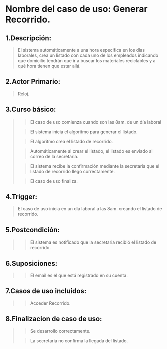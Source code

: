 # Nombre del caso de uso: Generar Recorrido.

## 1.Descripción: 
>El sistema automáticamente a una hora especifica en los días laborales, crea un listado con cada uno de los empleados indicando que domicilio tendrán que ir a buscar los materiales reciclables y a qué hora tienen que estar allá.

## 2.Actor Primario: 
>Reloj.

## 3.Curso básico: 
>
>> El caso de uso comienza cuando son las 8am. de un día laboral
>
>> El sistema inicia el algoritmo para generar el listado.
>
>> El algoritmo crea el listado de recorrido.
>
>> Automáticamente al crear el listado, el listado es enviado al correo de la secretaria.
>
>> El sistema recibe la confirmación mediante la secretaria que el listado de recorrido llego correctamente.
>
>> El caso de uso finaliza.

## 4.Trigger: 
>El caso de uso inicia en un día laboral a las 8am. creando el listado de recorrido.

## 5.Postcondición: 
>
>> El sistema es notificado que la secretaria recibió el listado de recorrido.

## 6.Suposiciones: 
>
>> El email es el que está registrado en su cuenta.

## 7.Casos de uso incluidos: 
>
>>Acceder Recorrido.

## 8.Finalizacion de caso de uso: 
>
>> Se desarrollo correctamente.
>
>> La secretaria no confirma la llegada del listado. 
